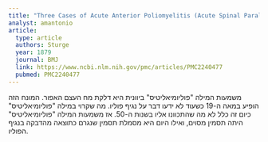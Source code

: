 ```yaml
---
title: "Three Cases of Acute Anterior Poliomyelitis (Acute Spinal Paralysis) in Adults"
analyst: amantonio
article:
  type: article
  authors: Sturge
  year: 1879
  journal: BMJ
  link: https://www.ncbi.nlm.nih.gov/pmc/articles/PMC2240477
  pubmed: PMC2240477
---
```


משמעות המילה "פוליומיאליטיס" ביוונית היא דלקת מח העצם האפור. המונח הזה הופיע במאה ה-19 כשעוד לא ידעו דבר על נגיף פוליו. מה שקרוי במילה "פוליומיאליטיס" כיום זה כלל לא מה שהתכוונו אליו בשנות ה-50. אז משמעות המילה "פוליומיאליטיס" היתה תסמין מסוים, ואילו היום היא מסמלת תסמין שנגרם כתוצאה מהדבקה בנגיף הפוליו.
